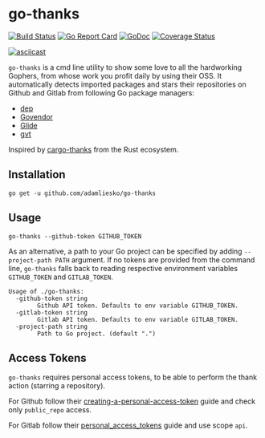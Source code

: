 # go-thanks
[![Build Status](https://secure.travis-ci.org/adamliesko/go-thanks.svg)](http://travis-ci.org/adamliesko/go-thanks)
[![Go Report Card](https://goreportcard.com/badge/github.com/adamliesko/go-thanks)](https://goreportcard.com/report/github.com/adamliesko/go-thanks)
[![GoDoc](https://godoc.org/github.com/adamliesko/go-thanks?status.svg)](https://godoc.org/github.com/adamliesko/go-thanks) 
[![Coverage Status](https://img.shields.io/coveralls/adamliesko/go-thanks.svg)](https://coveralls.io/r/adamliesko/go-thanks?branch=master)

[![asciicast](https://asciinema.org/a/168466.png)](https://asciinema.org/a/168466)

`go-thanks` is a cmd line utility to show some love to all the hardworking Gophers, from whose work you profit daily by using their OSS.
It  automatically detects imported packages and stars their repositories on Github and Gitlab from following Go package managers:
- [dep](https://github.com/golang/dep)
- [Govendor](https://github.com/kardianos/govendor) 
- [Glide](https://github.com/Masterminds/glide)
- [gvt](https://github.com/FiloSottile/gvt)

Inspired by [cargo-thanks](https://github.com/softprops/cargo-thanks) from the Rust ecosystem.

## Installation
```
go get -u github.com/adamliesko/go-thanks
```

## Usage

```
go-thanks --github-token GITHUB_TOKEN
``` 

As an alternative, a path to your Go project can be specified
by adding `--project-path PATH` argument. If no tokens are provided from the command line, `go-thanks` falls back to reading
respective environment variables `GITHUB_TOKEN` and `GITLAB_TOKEN`.

```
Usage of ./go-thanks:
  -github-token string
    	Github API token. Defaults to env variable GITHUB_TOKEN.
  -gitlab-token string
    	Gitlab API token. Defaults to env variable GITLAB_TOKEN.
  -project-path string
    	Path to Go project. (default ".")
```

## Access Tokens

`go-thanks` requires personal access tokens, to be able to perform the thank action (starring a repository).

For Github follow their [creating-a-personal-access-token](https://help.github.com/articles/creating-a-personal-access-token-for-the-command-line/) 
guide and check only `public_repo` access.

For Gitlab follow their [personal_access_tokens](https://docs.gitlab.com/ce/user/profile/personal_access_tokens.html) 
guide and use scope `api`.


